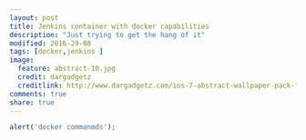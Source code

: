 ```yaml
---
layout: post
title: Jenkins container with docker capabilities
description: "Just trying to get the hang of it"
modified: 2016-29-08
tags: [docker,jenkins ]
image:
  feature: abstract-10.jpg
  credit: dargadgetz
  creditlink: http://www.dargadgetz.com/ios-7-abstract-wallpaper-pack-for-iphone-5-and-ipod-touch-retina/
comments: true
share: true  
---
```


~~~ javascript
alert('docker commanmds');
~~~